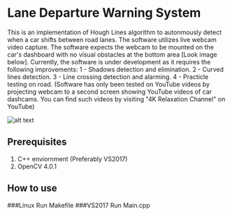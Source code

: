# Lane Departure Warning System

This is an implementation of Hough Lines algorithm to autonmously detect when a car shifts between road lanes. The software utilizes live webcam video capture. The software expects the webcam to be mounted on the car's dashboard with no visual obstacles at the bottom area [Look image below].
Currently, the software is under development as it requires the following improvements:
1 - Shadows detection and elimination.
2 - Curved lines detection.
3 - Line crossing detection and alarming.
4 - Practicle testing on road. (Software has only been tested on YouTube videos by projecting webcam to a second screen showing YouTube videos of car dashcams. You can find such videos by visiting "4K Relaxation Channel" on YouTube)

![alt text](https://raw.githubusercontent.com/oisy92/Lane-Departure-Warning-System/master/images/ProcessedFrame.PNG)

## Prerequisites
1. C++ enviornment (Preferably VS2017)
2. OpenCV 4.0.1

## How to use
###Linux
Run Makefile
###VS2017
Run Main.cpp 